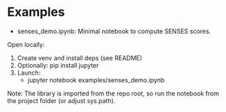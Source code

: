 # Examples

- senses_demo.ipynb: Minimal notebook to compute SENSES scores.

Open locally:

1) Create venv and install deps (see README) 
2) Optionally: pip install jupyter
3) Launch:
   - jupyter notebook examples/senses_demo.ipynb

Note: The library is imported from the repo root, so run the notebook from the project folder (or adjust sys.path).